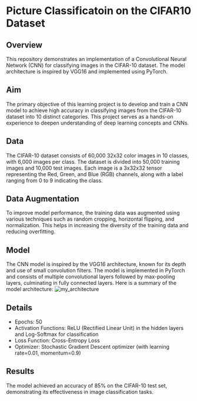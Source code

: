 # Picture Classificatoin on the CIFAR10 Dataset

## Overview
This repository demonstrates an implementation of a Convolutional Neural Network (CNN) for classifying images in the CIFAR-10 dataset. The model architecture is inspired by VGG16 and implemented using PyTorch.


## Aim
The primary objective of this learning project is to develop and train a CNN model to achieve high accuracy in classifying images from the CIFAR-10 dataset into 10 distinct categories. This project serves as a hands-on experience to deepen understanding of deep learning concepts and CNNs.

## Data
The CIFAR-10 dataset consists of 60,000 32x32 color images in 10 classes, with 6,000 images per class. The dataset is divided into 50,000 training images and 10,000 test images. Each image is a 3x32x32 tensor representing the Red, Green, and Blue (RGB) channels, along with a label ranging from 0 to 9 indicating the class. 

## Data Augmentation
To improve model performance, the training data was augmented using various techniques such as random cropping, horizontal flipping, and normalization. This helps in increasing the diversity of the training data and reducing overfitting.


## Model
The CNN model is inspired by the VGG16 architecture, known for its depth and use of small convolution filters. The model is implemented in PyTorch and consists of multiple convolutional layers followed by max-pooling layers, culminating in fully connected layers. Here is a summary of the model architecture:
![my_architecture](https://github.com/user-attachments/assets/5ead2e72-ab35-475b-9a89-39bd539b4de2)


## Details

 - Epochs: 50
 - Activation Functions: ReLU (Rectified Linear Unit) in the hidden layers and Log-Softmax for classification
 - Loss Function: Cross-Entropy Loss
 - Optimizer: Stochastic Gradient Descent optimizer (with learning rate=0.01, momentum=0.9)

## Results
The model achieved an accuracy of 85% on the CIFAR-10 test set, demonstrating its effectiveness in image classification tasks.

